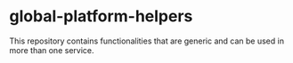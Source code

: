 # global-platform-helpers
This repository contains functionalities that are generic and can be used in more than
one service.

